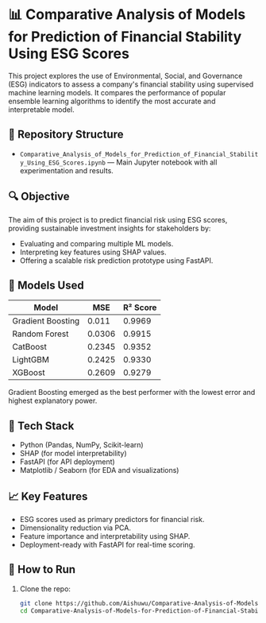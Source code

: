 # 📊 Comparative Analysis of Models for Prediction of Financial Stability Using ESG Scores

This project explores the use of Environmental, Social, and Governance (ESG) indicators to assess a company's financial stability using supervised machine learning models. It compares the performance of popular ensemble learning algorithms to identify the most accurate and interpretable model.

## 📁 Repository Structure

- `Comparative_Analysis_of_Models_for_Prediction_of_Financial_Stability_Using_ESG_Scores.ipynb` — Main Jupyter notebook with all experimentation and results.

## 🔍 Objective

The aim of this project is to predict financial risk using ESG scores, providing sustainable investment insights for stakeholders by:

- Evaluating and comparing multiple ML models.
- Interpreting key features using SHAP values.
- Offering a scalable risk prediction prototype using FastAPI.

## 🧠 Models Used

| Model               | MSE       | R² Score  |
|--------------------|-----------|-----------|
| Gradient Boosting  | 0.011     | 0.9969    |
| Random Forest      | 0.0306    | 0.9915    |
| CatBoost           | 0.2345    | 0.9352    |
| LightGBM           | 0.2425    | 0.9330    |
| XGBoost            | 0.2609    | 0.9279    |

Gradient Boosting emerged as the best performer with the lowest error and highest explanatory power.

## 🧰 Tech Stack

- Python (Pandas, NumPy, Scikit-learn)
- SHAP (for model interpretability)
- FastAPI (for API deployment)
- Matplotlib / Seaborn (for EDA and visualizations)

## 📈 Key Features

- ESG scores used as primary predictors for financial risk.
- Dimensionality reduction via PCA.
- Feature importance and interpretability using SHAP.
- Deployment-ready with FastAPI for real-time scoring.

## 🚀 How to Run

1. Clone the repo:
   ```bash
   git clone https://github.com/Aishuwu/Comparative-Analysis-of-Models-for-Prediction-of-Financial-Stability-Using-ESG-Scores.git
   cd Comparative-Analysis-of-Models-for-Prediction-of-Financial-Stability-Using-ESG-Scores

